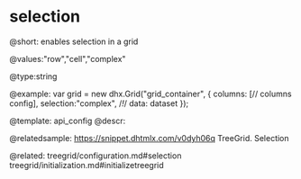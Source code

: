 selection
=============

@short: 
enables selection in a grid

@values:"row","cell","complex"


@type:string

@example: 
var grid = new dhx.Grid("grid_container", {
	columns: [// columns config],
	selection:"complex",  /*!*/
	data: dataset
});


@template:	api_config
@descr: 

@relatedsample:
https://snippet.dhtmlx.com/v0dyh06q	TreeGrid. Selection

@related: treegrid/configuration.md#selection
treegrid/initialization.md#initializetreegrid